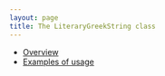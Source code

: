 ```yaml
---
layout: page
title: The LiteraryGreekString class
---
```


-  [Overview](./overview/)
-  [Examples of usage](./examples/)
